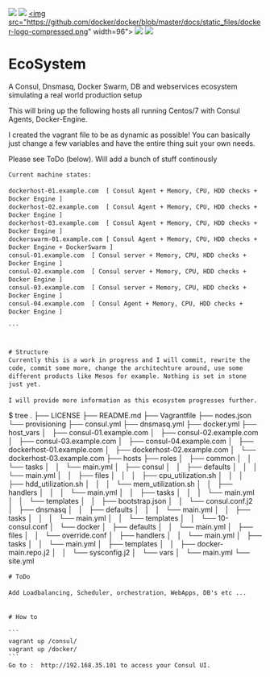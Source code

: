 <a href="http://consul.io"><img src="http://demo.consul.io/ui/static/consul-logo.png" width="48"></a>
<a href="http://www.thekelleys.org.uk/dnsmasq/doc.html"><img src="http://www.thekelleys.org.uk/dnsmasq/images/icon.png" width="48"></a>
<a href="https://www.docker.com"><img src="https://github.com/docker/docker/blob/master/docs/static_files/docker-logo-compressed.png" width=96"></a>
<a href="https://www.mongodb.com"><img src="https://www.mongodb.com/assets/MongoDB_Brand_Resources/MongoDB-Logo-5c3a7405a85675366beb3a5ec4c032348c390b3f142f5e6dddf1d78e2df5cb5c.png" width="96"></a>
<a href="https://nginx.com"><img src="https://www.nginx.com/wp-content/themes/nginx-theme/assets/img//logo.png" width="96"></a>

# EcoSystem
A Consul, Dnsmasq, Docker Swarm, DB and webservices ecosystem simulating a real world production setup

This will bring up the following hosts all running Centos/7 with Consul Agents, Docker-Engine.

I created the vagrant file to be as dynamic as possible! You can basically just change a few variables and have the entire thing suit your own needs.


Please see ToDo (below). Will add a bunch of stuff continously 


````
Current machine states:

dockerhost-01.example.com  [ Consul Agent + Memory, CPU, HDD checks + Docker Engine ]
dockerhost-02.example.com  [ Consul Agent + Memory, CPU, HDD checks + Docker Engine ]
dockerhost-03.example.com  [ Consul Agent + Memory, CPU, HDD checks + Docker Engine ]
dockerswarm-01.example.com [ Consul Agent + Memory, CPU, HDD checks + Docker Engine + DockerSwarm ]
consul-01.example.com  [ Consul server + Memory, CPU, HDD checks + Docker Engine ]
consul-02.example.com  [ Consul server + Memory, CPU, HDD checks + Docker Engine ]
consul-03.example.com  [ Consul server + Memory, CPU, HDD checks + Docker Engine ]
consul-04.example.com  [ Consul Agent + Memory, CPU, HDD checks + Docker Engine ]

```


# Structure
Currently this is a work in progress and I will commit, rewrite the code, commit some more, change the architechture around, use some different products like Mesos for example. Nothing is set in stone just yet.

I will provide more information as this ecosystem progresses further.

````
$ tree
.
├── LICENSE
├── README.md
├── Vagrantfile
├── nodes.json
└── provisioning
    ├── consul.yml
    ├── dnsmasq.yml
    ├── docker.yml
    ├── host_vars
    │   ├── consul-01.example.com
    │   ├── consul-02.example.com
    │   ├── consul-03.example.com
    │   ├── consul-04.example.com
    │   ├── dockerhost-01.example.com
    │   ├── dockerhost-02.example.com
    │   └── dockerhost-03.example.com
    ├── hosts
    ├── roles
    │   ├── common
    │   │   └── tasks
    │   │       └── main.yml
    │   ├── consul
    │   │   ├── defaults
    │   │   │   └── main.yml
    │   │   ├── files
    │   │   │   ├── cpu_utilization.sh
    │   │   │   ├── hdd_utilization.sh
    │   │   │   └── mem_utilization.sh
    │   │   ├── handlers
    │   │   │   └── main.yml
    │   │   ├── tasks
    │   │   │   └── main.yml
    │   │   └── templates
    │   │       ├── bootstrap.json
    │   │       └── consul.conf.j2
    │   ├── dnsmasq
    │   │   ├── defaults
    │   │   │   └── main.yml
    │   │   ├── tasks
    │   │   │   └── main.yml
    │   │   └── templates
    │   │       └── 10-consul.conf
    │   └── docker
    │       ├── defaults
    │       │   └── main.yml
    │       ├── files
    │       │   └── override.conf
    │       ├── handlers
    │       │   └── main.yml
    │       ├── tasks
    │       │   └── main.yml
    │       ├── templates
    │       │   ├── docker-main.repo.j2
    │       │   └── sysconfig.j2
    │       └── vars
    │           └── main.yml
    └── site.yml

````
# ToDo

Add Loadbalancing, Scheduler, orchestration, WebApps, DB's etc ...


# How to 

```
vagrant up /consul/
vagrant up /docker/
```
Go to :  http://192.168.35.101 to access your Consul UI.



